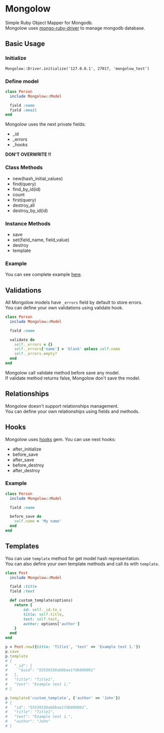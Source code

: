 # Mongolow
Simple Ruby Object Mapper for Mongodb.  
Mongolow uses [mongo-ruby-driver](https://github.com/mongodb/mongo-ruby-driver) to manage mongodb database.

## Basic Usage

### Initialize

    Mongolow::Driver.initialize('127.0.0.1', 27017, 'mongolow_test')

### Define model

```ruby
class Person
  include Mongolow::Model

  field :name
  field :email
end
```

Mongolow uses the next private fields:

* _id
* _errors
* _hooks

**DON'T OVERWRITE !!**

### Class Methods

* new(hash_initial_values)
* find(query)
* find_by_id(id)
* count
* first(query)
* destroy_all
* destroy_by_id(id)

### Instance Methods

* save
* set(field_name, field_value)
* destroy
* template

### Example

You can see complete example [here](https://github.com/rjurado01/mongolow/blob/master/spec/example_spec.rb).

## Validations

All Mongolow models have `_errors` field by default to store errors.  
You can define your own validations using validate hook.

```ruby
class Person
  include Mongolow::Model

  field :name

  validate do
    self._errors = {}
    self._errors['name'] = 'blank' unless self.name
    self._errors.empty?
  end
end
```

Mongolow call validate method before save any model.  
If validate method returns false, Mongolow don't save the model.

## Relationships

Mongolow doesn't support relationships management.  
You can define your own relationships using fields and methods.

## Hooks

Mongolow uses [hooks](https://github.com/apotonick/hooks) gem. You can use next hooks:

* after_initialize
* before_save
* after_save
* before_destroy
* after_destroy

### Example

```ruby
class Person
  include Mongolow::Model

  field :name

  before_save do
    self.name = 'My name'
  end
end
```

## Templates

You can use `template` method for get model hash representation.  
You can also define your own template methods and call its with `template`.

```ruby
class Post
  include Mongolow::Model

  field :title
  field :text

  def custom_template(options)
    return {
        id: self._id.to_s
        title: self.title,
        text: self.text,
        author: options['author']
    }
  end
end

p = Post.new({title: 'Title1', 'text' => 'Example text 1.'})
p.save
p.template
# {
#   "_id": {
#     "$oid": "55539336ab8bae1fdb000001"
#   },
#   "title": "Title1",
#   "text": "Example text 1."
# }

p.template('custom_template', {'author' => 'John'})
# {
#   "id": "55539336ab8bae1fdb000001",
#   "title": "Title1",
#   "text": "Example text 1.",
#   "author": "John"
# }
```
